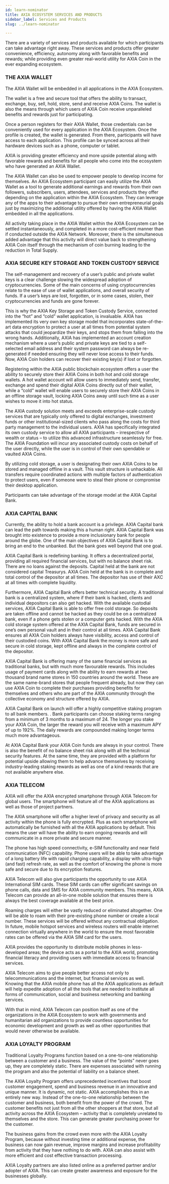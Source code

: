 ```yaml
---
id: learn-nominator
title: AXIA ECOSYSTEM SERVICES AND PRODUCTS
sidebar_label: Services and Products
slug: ../learn-nominator

---
```


There are a variety of services and products available for which participants can take advantage right away. These services and products offer greater convenience, efficiency, autonomy along with favorable benefits and rewards; while providing even greater real-world utility for AXIA Coin in the ever expanding ecosystem.
### THE AXIA WALLET  
The AXIA Wallet will be embedded in all applications in the AXIA Ecosystem.

The wallet is a free and secure tool that offers the ability to transact, exchange, buy, sell, hold, store, send and receive AXIA Coins. The wallet is also the means through which users of AXIA Coin receive unparalleled benefits and rewards just for participating.  

Once a person registers for their AXIA Wallet, those credentials can be conveniently used for every application in the AXIA Ecosystem. Once the profile is created, the wallet is generated. From there, participants will have access to each application. This profile can be synced across all their hardware devices such as a phone, computer or tablet.
 
AXIA is providing greater efficiency and more upside potential along with favorable rewards and benefits for all people who come into the ecosystem who have generated an AXIA Wallet. 

The AXIA Wallet can also be used to empower people to develop income for themselves. An AXIA Ecosystem participant can easily utilize the AXIA Wallet as a tool to generate additional earnings and rewards from their own followers, subscribers, users, attendees, services and products they offer depending on the application within the AXIA Ecosystem. They can leverage any of the apps to their advantage to pursue their own entrepreneurial goals just by maximizing the additional utility offered by having the AXIA Wallet embedded in all the applications.

All activity taking place in the AXIA Wallet within the AXIA Ecosystem can be settled instantaneously, and completed in a more cost-efficient manner than if conducted outside the AXIA Network. Moreover, there is the simultaneous added advantage that this activity will direct value back to strengthening AXIA Coin itself through the mechanism of coin burning leading to the reduction in Total Supply.
### AXIA SECURE KEY STORAGE AND TOKEN CUSTODY SERVICE
The self-management and recovery of a user’s public and private wallet keys is a clear challenge slowing the widespread adoption of cryptocurrencies. Some of the main concerns of using cryptocurrencies relate to  the ease of use of wallet applications, and overall security of funds. If a user’s keys are lost, forgotten, or in some cases, stolen, their cryptocurrencies and funds are gone forever.

This is why the AXIA Key Storage and Token Custody Service, connected into the “hot” and “cold” wallet application, is invaluable. AXIA has implemented its very own key storage model that incorporates state-of-the-art data encryption to protect a user at all times from potential system attacks that could jeopardize their keys, and stops them from falling into the wrong hands. Additionally, AXIA has implemented an account creation mechanism where a user’s public and private keys are tied to a self-selected email address and their system password can always be re-generated if needed ensuring they will never lose access to their funds. Now, AXIA Coin holders can recover their existing key(s) if lost or forgotten.

Registering within the AXIA public blockchain ecosystem offers a user the ability to securely store their AXIA Coins in both hot and cold storage wallets. A hot wallet account will allow users to immediately send, transfer, exchange and spend their digital AXIA Coins directly out of their wallet, while a “cold” wallet will enable users to securely store their AXIA Coins in an offline storage vault, locking AXIA Coins away until such time as a user wishes to move it into hot status. 

The AXIA custody solution meets and exceeds enterprise-scale custody services that are typically only offered to digital exchanges, investment funds or other institutional-sized clients who pass along the costs for third party management to the individual users. AXIA has specifically integrated its own custody service to allow all AXIA participants – irrespective of wealth or status – to utilize this advanced infrastructure seamlessly for free. The AXIA Foundation will incur any associated custody costs on behalf of the user directly, while the user is in control of their own spendable or vaulted AXIA Coins. 

By utilizing cold storage, a user is designating their own AXIA Coins to be stored and managed offline in a vault. This vault structure is unhackable. All transfers require coordinated actions with multiple factors of authentication to protect users, even if someone were to steal their phone or compromise their desktop application. 

Participants can take advantage of the storage model at the AXIA Capital Bank. 
### AXIA CAPITAL BANK

Currently, the ability to hold a bank account is a privilege. AXIA Capital bank can lead the path towards making this a human right. AXIA Capital Bank was brought into existence to provide a more inclusionary bank for people around the globe. One of the main objectives of AXIA Capital Bank is to bring an end to the unbanked. But the bank goes well beyond that one goal.

AXIA Capital Bank is redefining banking. It offers a decentralized portal, providing all required financial services, but with no balance sheet risk. There are no loans against the deposits. Capital held at the bank are not considered capital Treasurys. AXIA Coin held at the bank is in complete and total control of the depositor at all times. The depositor has use of their AXC at all times with complete liquidity. 

Furthermore, AXIA Capital Bank offers better technical security. A traditional bank is a centralized system, where if their bank is hacked, clients and individual depositors can also get hacked. With the available custodial services, AXIA Capital Bank is able to offer free cold storage. So deposits are taken offline and cannot be hacked as they could be on a centralized bank, even if a phone gets stolen or a computer gets hacked. With the AXIA cold storage system offered at the AXIA Capital Bank, funds are secured in one’s own personal vault and in their control at all times. AXIA Capital Bank ensures all AXIA Coin holders always have visibility, access and control of their custodied coins. With AXIA Capital Bank the money is more safe and secure in cold storage, kept offline and always in the complete control of the depositor.
 
AXIA Capital Bank is offering many of the same financial services as traditional banks, but with much more favourable rewards. This includes usage of payment cards along with the ability to earn rewards at two thousand brand name stores in 150 countries around the world. These are the same name-brand stores that people frequent already, but now they can use AXIA Coin to complete their purchases providing benefits for themselves and others who are part of the AXIA community through the collective economy and structure offered by AXIA.
 
AXIA Capital Bank on launch will offer a  highly competitive staking program to all bank members. .  Bank participants can choose staking terms ranging from a minimum of 3 months to a maximum of 24. The longer you stake your AXIA Coin, the larger the reward you will receive with a maximum APY of up to 192%. The daily rewards are compounded making longer terms much more advantageous. 

At AXIA Capital Bank your AXIA Coin funds are always in your control. There is also the benefit of no balance sheet risk along with all the technical security features. At the same time, they are provided with a platform for potential upside allowing them to help advance themselves by receiving industry-leading staking rewards as well as one of a kind rewards that are not available anywhere else.
### AXIA TELECOM
AXIA will offer the AXIA encrypted smartphone through AXIA Telecom for global users. The smartphone will feature all of the AXIA applications as well as those of project partners.

The AXIA smartphone will offer a higher level of privacy and security as all activity within the phone is fully encrypted. Plus as each smartphone will automatically be furnished with all the AXIA applications by default. This means the user will have the ability to earn ongoing rewards and will communicate in a more private and secure manner.  

The phone has high speed connectivity, e-SIM functionality and near field communication (NFC) capability. Phone users will be able to take advantage of a long battery life with rapid charging capability, a display with ultra-high (and fast) refresh rate, as well as the comfort of knowing the phone is more safe and secure due to its encryption features.  

AXIA Telecom will also give participants the opportunity to use AXIA International SIM cards. These SIM cards can offer significant savings on phone calls, data and SMS for AXIA community members. This means, AXIA Telecom can provide an all-in-one mobile solution that ensures there is always the best coverage available at the best price. 

Roaming charges will either be vastly reduced or eliminated altogether. One will be able to roam with their pre-existing phone number or create a local number. These services will be offered without any contractual obligation. In future, mobile hotspot services and wireless routers will enable internet connection virtually anywhere in the world to ensure the most favorable rates can be offered via the AXIA SIM card for the users. 

AXIA provides the opportunity to distribute mobile phones in less-developed areas; the device acts as a portal to the AXIA world, promoting financial literacy and providing users with immediate access to financial services.

AXIA Telecom aims to give people better access not only to telecommunications and the internet, but financial services as well. Knowing that the AXIA mobile phone has all the AXIA applications as default will help expedite adoption of all the tools that are needed to institute all forms of communication, social and business networking and banking services. 

With that in mind, AXIA Telecom can position itself as one of the organizations in the AXIA Ecosystem to work with governments and humanitarian aid organizations to provide countless opportunities for economic development and growth as well as other opportunities that would never otherwise be available.
### AXIA LOYALTY PROGRAM
Traditional Loyalty Programs function based on a one-to-one relationship between a customer and a business. The value of the “points” never goes up, they are completely static. There are expenses associated with running the program and also the potential of liability on a balance sheet.

The AXIA Loyalty Program offers unprecedented incentives that boost customer engagement,
spend and business revenue in an innovative and unique manner. It is dynamic, not static. AXIA
accomplishes this in an entirely new way. Instead of the one-to-one relationship between the customer and business, both benefit from the power of the crowd. The customer benefits not just from all the other shoppers at that store, but all activity across the AXIA Ecosystem – activity that is completely
unrelated to themselves and the store. This can generate greater purchasing power for the customer.

The business gains from the crowd even more with the AXIA Loyalty Program, because without investing time or additional expense, the business can now gain revenue, improve margins and increase profitability from activity that they have nothing to do with. AXIA can also assist with more efficient and cost effective transaction processing.

AXIA Loyalty partners are also listed online as a preferred partner and/or adopter of AXIA. This can create greater awareness and exposure for the businesses globally.
